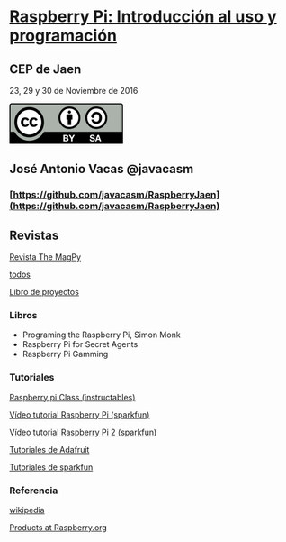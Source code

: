 # [Raspberry Pi: Introducción al uso y programación](http://www.juntadeandalucia.es/educacion/portals/web/cep-jaen/index.php/es-ES/formacion/convocatorias/771-abierto-plazo-de-inscripcion-a-la-actividad-raspberry-pi-introduccion-al-uso-y-programacion-162319ge102)

## CEP de Jaen

23, 29 y 30 de Noviembre de 2016

![CC](./images/Licencia_CC.png)
## José Antonio Vacas  @javacasm

### [https://github.com/javacasm/RaspberryJaen](https://github.com/javacasm/RaspberryJaen)

## Revistas

[Revista The MagPy](https://www.raspberrypi.org/magpi/)

[todos](https://www.raspberrypi.org/magpi/issues/)

[Libro de proyectos](https://www.raspberrypi.org/magpi/raspberry-pi-projects-book-2/)


### Libros

* Programing the Raspberry Pi, Simon Monk
* Raspberry Pi for Secret Agents
* Raspberry Pi Gamming


### Tutoriales

[Raspberry pi Class (instructables)](http://www.instructables.com/class/Raspberry-Pi-Class/?utm_source=newsletter&utm_medium=email)

[Vídeo tutorial Raspberry Pi (sparkfun)](https://www.youtube.com/watch?v=b6h95jNWg1g)

[Vídeo tutorial Raspberry Pi 2 (sparkfun)](https://www.youtube.com/watch?v=jmPgdcec53s)

[Tutoriales de Adafruit](https://learn.adafruit.com/search?q=raspberry)

[Tutoriales de sparkfun](https://www.sparkfun.com/search/results?term=raspberry)

### Referencia

[wikipedia](https://en.wikipedia.org/wiki/Raspberry_Pi)

[Products at Raspberry.org](https://www.raspberrypi.org/products/ )

